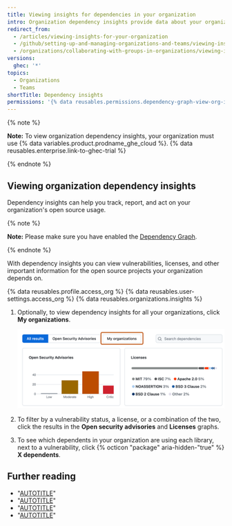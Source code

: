 ```yaml
---
title: Viewing insights for dependencies in your organization
intro: Organization dependency insights provide data about your organization dependencies.
redirect_from:
  - /articles/viewing-insights-for-your-organization
  - /github/setting-up-and-managing-organizations-and-teams/viewing-insights-for-your-organization
  - /organizations/collaborating-with-groups-in-organizations/viewing-insights-for-your-organization
versions:
  ghec: '*'
topics:
  - Organizations
  - Teams
shortTitle: Dependency insights
permissions: '{% data reusables.permissions.dependency-graph-view-org-insights %}'
---
```


{% note %}

**Note:** To view organization dependency insights, your organization must use {% data variables.product.prodname_ghe_cloud %}. {% data reusables.enterprise.link-to-ghec-trial %}

{% endnote %}

## Viewing organization dependency insights

Dependency insights can help you track, report, and act on your organization's open source usage.

{% note %}

**Note:** Please make sure you have enabled the [Dependency Graph](/code-security/supply-chain-security/understanding-your-software-supply-chain/configuring-the-dependency-graph).

{% endnote %}

With dependency insights you can view vulnerabilities, licenses, and other important information for the open source projects your organization depends on.

{% data reusables.profile.access_org %}
{% data reusables.user-settings.access_org %}
{% data reusables.organizations.insights %}
1. Optionally, to view dependency insights for all your organizations, click **My organizations**.

   ![Screenshot of the "Dependency insights" page. A button, labeled "My organizations," is outlined in dark orange.](/assets/images/help/organizations/org-insights-dependencies-my-orgs-button.png)
1. To filter by a vulnerability status, a license, or a combination of the two, click the results in the **Open security advisories** and **Licenses** graphs.
1. To see which dependents in your organization are using each library, next to a vulnerability, click {% octicon "package" aria-hidden-"true" %} **X dependents**.

## Further reading

* "[AUTOTITLE](/organizations/collaborating-with-groups-in-organizations/about-organizations)"
* "[AUTOTITLE](/code-security/supply-chain-security/understanding-your-software-supply-chain/exploring-the-dependencies-of-a-repository)"
* "[AUTOTITLE](/organizations/managing-organization-settings/changing-the-visibility-of-your-organizations-dependency-insights)"
* "[AUTOTITLE](/admin/policies/enforcing-policies-for-your-enterprise/enforcing-policies-for-code-security-and-analysis-for-your-enterprise#enforcing-a-policy-for-visibility-of-dependency-insights)"
